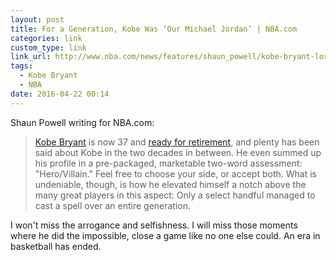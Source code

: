 ```yaml
---
layout: post
title: For a Generation, Kobe Was ‘Our Michael Jordan’ | NBA.com
categories: link
custom_type: link
link_url: http://www.nba.com/news/features/shaun_powell/kobe-bryant-los-angeles-lakers-became-michael-jordan-for-a-generation/index.html
tags:
  - Kobe Bryant
  - NBA
date: 2016-04-22 00:14
---
```

Shaun Powell writing for NBA.com:

> [Kobe Bryant](http://www.nba.com/playerfile/kobe_bryant/?iref:nba:story_page:playerfile) is now 37 and [ready for retirement](http://www.nba.com/kobe), and plenty has been said about Kobe in the two decades in between. He even summed up his profile in a pre-packaged, marketable two-word assessment: "Hero/Villain." Feel free to choose your side, or accept both. What is undeniable, though, is how he elevated himself a notch above the many great players in this aspect: Only a select handful managed to cast a spell over an entire generation.

I won't miss the arrogance and selfishness. I will miss those moments where he did the impossible, close a game like no one else could. An era in basketball has ended.